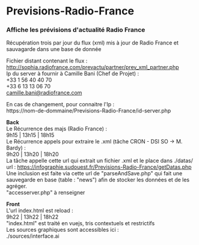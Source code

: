 # Previsions-Radio-France
<h3>Affiche les prévisions d'actualité Radio France</h3>

Récupération trois par jour du flux (xml) mis à jour de Radio France et sauvagarde dans une base de donnée

Fichier distant contenant le flux : </br>
http://sophia.radiofrance.com/prevactu/partner/prev_xml_partner.php </br>
Ip du server à fournir à Camille Bani (Chef de Projet) :</br>
+33 1 56 40 40 70</br>
+33 6 13 13 06 70</br>
camille.bani@radiofrance.com </br>

En cas de changement, pour connaitre l'Ip : </br>
https://nom-de-dommaine/Previsions-Radio-France/id-server.php</br>

<strong>Back</strong></br>
Le Récurrence des majs (Radio France) :</br>
9h15 | 13h15 | 18h15</br>
Le Récurrence appels pour extraire le .xml (tâche CRON - DSI SO -> M. Bardy) :</br>
9h20 | 13h20 | 18h20</br>
La tâche appelle cette url qui extrait un fichier .xml et le place dans ./datas/</br>
url : https://infographie.sudouest.fr/Previsions-Radio-France/getDatas.php</br>
Une inclusion est faite via cette url de "parseAndSave.php" qui fait une sauvegarde en base (table : "news") afin de stocker les données et de les agréger.</br>
"accesserver.php" à renseigner</br>

<strong>Front</strong></br>
L'url index.html est reload :</br>
9h22 | 13h22 | 18h22</br>
"index.html" est traité en vuejs, tris contextuels et restrictifs</br>
Les sources graphiques sont accessibles ici :</br>
 ./sources/interface.ai

